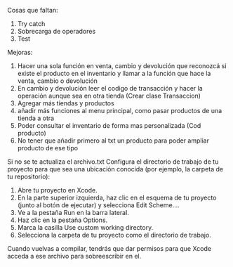 Cosas que faltan:
1. Try catch
2. Sobrecarga de operadores
3. Test

Mejoras:
1. Hacer una sola función en venta, cambio y devolución que reconozcá si existe el producto en el inventario y llamar a la función que hace la venta, cambio o devolución
2. En cambio y devolución leer el codigo de transacción y hacer la operación aunque sea en otra tienda (Crear clase Transaccion)
3. Agregar más tiendas y productos
4. añadir más funciones al menu principal, como pasar productos de una tienda a otra
5. Poder consultar el inventario de forma mas personalizada (Cod producto)
6. No tener que añadir primero al txt un producto para poder ampliar producto de ese tipo

Si no se te actualiza el archivo.txt
Configura el directorio de trabajo de tu proyecto para que sea una ubicación conocida (por ejemplo, la carpeta de tu repositorio):

1. Abre tu proyecto en Xcode.
2. En la parte superior izquierda, haz clic en el esquema de tu proyecto (junto al botón de ejecutar) y selecciona Edit Scheme....
3. Ve a la pestaña Run en la barra lateral.
4. Haz clic en la pestaña Options.
5. Marca la casilla Use custom working directory.
6. Selecciona la carpeta de tu proyecto como el directorio de trabajo.

Cuando vuelvas a compilar, tendrás que dar permisos para que Xcode acceda a ese archivo para sobreescribir en el.
